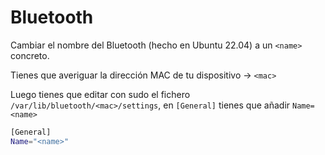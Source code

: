 # Bluetooth

Cambiar el nombre del Bluetooth (hecho en Ubuntu 22.04) a un `<name>` concreto.

Tienes que averiguar la dirección MAC de tu dispositivo -> `<mac>`

Luego tienes que editar con sudo el fichero `/var/lib/bluetooth/<mac>/settings`,
en `[General]` tienes que añadir `Name=<name>`

``` bash title="/var/lib/bluetooth/<mac>/settings"
[General]
Name="<name>"
```
